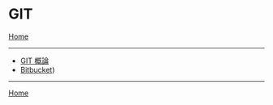 # GIT

[Home](../README.md)

---

- [GIT 概論](./git_abst.md)
- [Bitbucket](./bitbucket.md))

---

[Home](../README.md)
